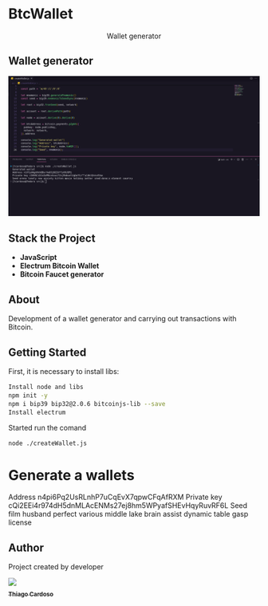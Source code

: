# BtcWallet
<p  align="center">Wallet generator</p>

## Wallet generator
![](https://github.com/Thiago-Cardoso/BtcWallet/blob/master/img/generator.png)


## Stack the Project

- **JavaScript**
- **Electrum Bitcoin Wallet**
- **Bitcoin Faucet generator**

## About
Development of a wallet generator and carrying out transactions with Bitcoin.

## Getting Started

First, it is necessary to install libs:

```bash
Install node and libs
npm init -y
npm i bip39 bip32@2.0.6 bitcoinjs-lib --save
Install electrum

```

Started run the comand
```bash
node ./createWallet.js
```

Generate a wallets
========
Address n4pi6Pq2UsRLnhP7uCqEvX7qpwCFqAfRXM
Private key cQi2EEi4r974dH5dnMLAcENMs27ej8hm5WPyafSHEvHqyRuvRF6L
Seed film husband perfect various middle lake brain assist dynamic table gasp license


## Author
Project created by developer

<!-- ALL-CONTRIBUTOR-LIST:START - Do not remove or modify this section -->

<!-- prettier-ignore -->

[<img src="https://avatars1.githubusercontent.com/u/1753070?s=460&v=4" width="100px;"/><br /><sub><b>Thiago Cardoso</b></sub>](https://github.com/Thiago-Cardoso)<br />




